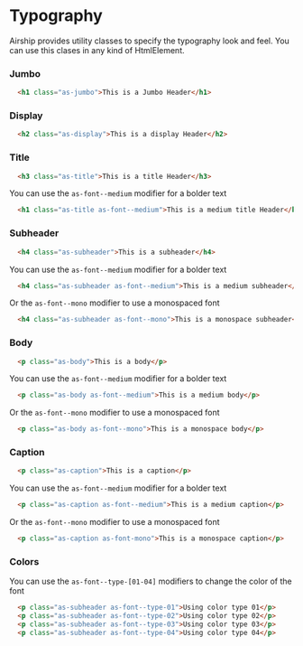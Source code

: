# Typography

Airship provides utility classes to specify the typography look and feel. You can use this clases in any kind of HtmlElement.

### Jumbo


```html
  <h1 class="as-jumbo">This is a Jumbo Header</h1>
```


### Display


```html
  <h2 class="as-display">This is a display Header</h2>
```


### Title


```html
  <h3 class="as-title">This is a title Header</h3>
```

You can use the `as-font--medium` modifier for a bolder text

```html
  <h1 class="as-title as-font--medium">This is a medium title Header</h1>
```


### Subheader


```html
  <h4 class="as-subheader">This is a subheader</h4>
```

You can use the `as-font--medium` modifier for a bolder text

```html
  <h4 class="as-subheader as-font--medium">This is a medium subheader</h4>
```

Or the `as-font--mono` modifier to use a monospaced font

```html
  <h4 class="as-subheader as-font--mono">This is a monospace subheader</h4>
```

### Body


```html
  <p class="as-body">This is a body</p>
```

You can use the `as-font--medium` modifier for a bolder text

```html
  <p class="as-body as-font--medium">This is a medium body</p>
```

Or the `as-font--mono` modifier to use a monospaced font

```html
  <p class="as-body as-font--mono">This is a monospace body</p>
```

### Caption


```html
  <p class="as-caption">This is a caption</p>
```

You can use the `as-font--medium` modifier for a bolder text

```html
  <p class="as-caption as-font--medium">This is a medium caption</p>
```

Or the `as-font--mono` modifier to use a monospaced font

```html
  <p class="as-caption as-font-mono">This is a monospace caption</p>
```

### Colors

You can use the `as-font--type-[01-04]` modifiers to change the color of the font

```html
  <p class="as-subheader as-font--type-01">Using color type 01</p>
  <p class="as-subheader as-font--type-02">Using color type 02</p>
  <p class="as-subheader as-font--type-03">Using color type 03</p>
  <p class="as-subheader as-font--type-04">Using color type 04</p>
```
